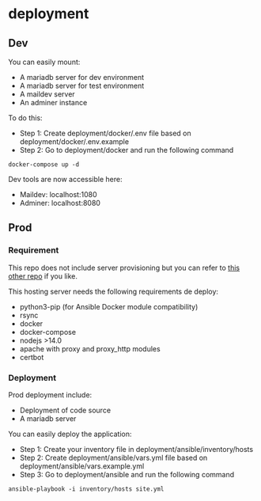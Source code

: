 # deployment

## Dev 

You can easily mount:
 - A mariadb server for dev environment
 - A mariadb server for test environment
 - A maildev server
 - An adminer instance

To do this:
 - Step 1: Create deployment/docker/.env file based on deployment/docker/.env.example
 - Step 2: Go to deployment/docker and run the following command

```
docker-compose up -d
```

Dev tools are now accessible here:
 - Maildev: localhost:1080
 - Adminer: localhost:8080

## Prod

### Requirement

This repo does not include server provisioning but you can refer to [this other repo](https://github.com/mp3000mp/template-ansible) if you like.

This hosting server needs the following requirements de deploy:
 - python3-pip (for Ansible Docker module compatibility)
 - rsync
 - docker
 - docker-compose
 - nodejs >14.0
 - apache with proxy and proxy_http modules
 - certbot


### Deployment

Prod deployment include:
 - Deployment of code source
 - A mariadb server

You can easily deploy the application:
 - Step 1: Create your inventory file in deployment/ansible/inventory/hosts 
 - Step 2: Create deployment/ansible/vars.yml file based on deployment/ansible/vars.example.yml
 - Step 3: Go to deployment/ansible and run the following command

```
ansible-playbook -i inventory/hosts site.yml
```
